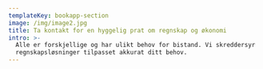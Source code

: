 ```yaml
---
templateKey: bookapp-section
image: /img/image2.jpg
title: Ta kontakt for en hyggelig prat om regnskap og økonomi
intro: >-
  Alle er forskjellige og har ulikt behov for bistand. Vi skreddersyr
  regnskapsløsninger tilpasset akkurat ditt behov.
---
```


